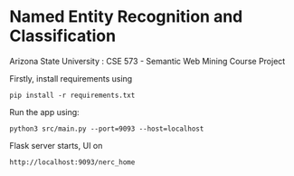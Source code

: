 # Named Entity Recognition and Classification
Arizona State University : CSE 573 - Semantic Web Mining
Course Project

Firstly, install requirements using

```pip install -r requirements.txt```
  

Run the app using:

```python3 src/main.py --port=9093 --host=localhost```

Flask server starts, UI on 

```http://localhost:9093/nerc_home```
